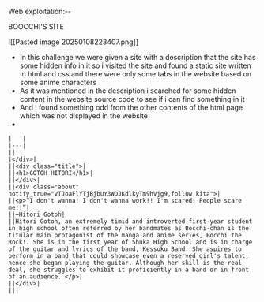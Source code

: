 
Web exploitation:--

BOOCCHI'S  SITE


![[Pasted image 20250108223407.png]]



- In this challenge we were given a site with a description that the site has some hidden info in it so i visited the site and found a static site written in html and css and there were only some tabs in the website based on some anime characters
- As it was mentioned in the description i searched for some hidden content in the website source code to see if i can find something in it 
- And i found something odd from the other contents of the html page which was not displayed in the website
- 
```
|   |
|---|
||
|</div>|
||<div class="title">|
||<h1>GOTOH HITORI</h1>|
||</div>|
||<div class="about" notify_true="VTJoaFlYTjBjbUY3WDJKdlkyTm9hVjg9,follow kita">|
||<p>“I don't wanna! I don't wanna work!! I'm scared! People scare me!!”|
||―Hitori Gotoh|
||Hitori Gotoh, an extremely timid and introverted first-year student in high school often referred by her bandmates as Bocchi-chan is the titular main protagonist of the manga and anime series, Bocchi the Rock!. She is in the first year of Shuka High School and is in charge of the guitar and lyrics of the band, Kessoku Band. She aspires to perform in a band that could showcase even a reserved girl's talent, hence she began playing the guitar. Although her skill is the real deal, she struggles to exhibit it proficiently in a band or in front of an audience. </p>|
||</div>|
|||
```



